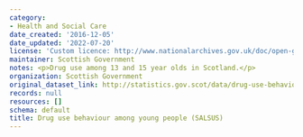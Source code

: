 ```yaml
---
category:
- Health and Social Care
date_created: '2016-12-05'
date_updated: '2022-07-20'
license: 'Custom licence: http://www.nationalarchives.gov.uk/doc/open-government-licence/version/3/'
maintainer: Scottish Government
notes: <p>Drug use among 13 and 15 year olds in Scotland.</p>
organization: Scottish Government
original_dataset_link: http://statistics.gov.scot/data/drug-use-behaviour-among-young-people-salsus
records: null
resources: []
schema: default
title: Drug use behaviour among young people (SALSUS)
---
```

